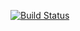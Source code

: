 [![Build Status](https://travis-ci.com/ShuyiNi/Lab6-Travis.svg?token=yFyCyBTLRHxsynLPTxa7&branch=master)](https://travis-ci.com/ShuyiNi/Lab6-Travis)
